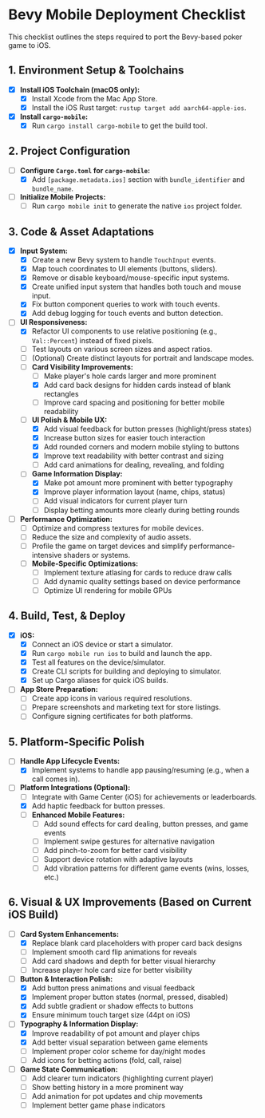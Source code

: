 # Bevy Mobile Deployment Checklist

This checklist outlines the steps required to port the Bevy-based poker game to iOS.

## 1. Environment Setup & Toolchains


- [x] **Install iOS Toolchain (macOS only):**
    - [x] Install Xcode from the Mac App Store.
    - [x] Install the iOS Rust target: `rustup target add aarch64-apple-ios`.

- [x] **Install `cargo-mobile`:**
    - [x] Run `cargo install cargo-mobile` to get the build tool.

## 2. Project Configuration

- [ ] **Configure `Cargo.toml` for `cargo-mobile`:**
    - [x] Add `[package.metadata.ios]` section with `bundle_identifier` and `bundle_name`.

- [ ] **Initialize Mobile Projects:**
    - [ ] Run `cargo mobile init` to generate the native `ios` project folder.

## 3. Code & Asset Adaptations

- [x] **Input System:**
    - [x] Create a new Bevy system to handle `TouchInput` events.
    - [x] Map touch coordinates to UI elements (buttons, sliders).
    - [x] Remove or disable keyboard/mouse-specific input systems.
    - [x] Create unified input system that handles both touch and mouse input.
    - [x] Fix button component queries to work with touch events.
    - [x] Add debug logging for touch events and button detection.

- [ ] **UI Responsiveness:**
    - [x] Refactor UI components to use relative positioning (e.g., `Val::Percent`) instead of fixed pixels.
    - [ ] Test layouts on various screen sizes and aspect ratios.
    - [ ] (Optional) Create distinct layouts for portrait and landscape modes.
    - [ ] **Card Visibility Improvements:**
        - [ ] Make player's hole cards larger and more prominent
        - [x] Add card back designs for hidden cards instead of blank rectangles
        - [ ] Improve card spacing and positioning for better mobile readability
    - [ ] **UI Polish & Mobile UX:**
        - [x] Add visual feedback for button presses (highlight/press states)
        - [x] Increase button sizes for easier touch interaction
        - [x] Add rounded corners and modern mobile styling to buttons
        - [x] Improve text readability with better contrast and sizing
        - [ ] Add card animations for dealing, revealing, and folding
    - [ ] **Game Information Display:**
        - [x] Make pot amount more prominent with better typography
        - [x] Improve player information layout (name, chips, status)
        - [ ] Add visual indicators for current player turn
        - [ ] Display betting amounts more clearly during betting rounds

- [ ] **Performance Optimization:**
    - [ ] Optimize and compress textures for mobile devices.
    - [ ] Reduce the size and complexity of audio assets.
    - [ ] Profile the game on target devices and simplify performance-intensive shaders or systems.
    - [ ] **Mobile-Specific Optimizations:**
        - [ ] Implement texture atlasing for cards to reduce draw calls
        - [ ] Add dynamic quality settings based on device performance
        - [ ] Optimize UI rendering for mobile GPUs

## 4. Build, Test, & Deploy


- [x] **iOS:**
    - [x] Connect an iOS device or start a simulator.
    - [x] Run `cargo mobile run ios` to build and launch the app.
    - [x] Test all features on the device/simulator.
    - [x] Create CLI scripts for building and deploying to simulator.
    - [x] Set up Cargo aliases for quick iOS builds.

- [ ] **App Store Preparation:**
    - [ ] Create app icons in various required resolutions.
    - [ ] Prepare screenshots and marketing text for store listings.
    - [ ] Configure signing certificates for both platforms.

## 5. Platform-Specific Polish

- [ ] **Handle App Lifecycle Events:**
    - [x] Implement systems to handle app pausing/resuming (e.g., when a call comes in).

- [ ] **Platform Integrations (Optional):**
    - [ ] Integrate with Game Center (iOS) for achievements or leaderboards.
    - [x] Add haptic feedback for button presses.
    - [ ] **Enhanced Mobile Features:**
        - [ ] Add sound effects for card dealing, button presses, and game events
        - [ ] Implement swipe gestures for alternative navigation
        - [ ] Add pinch-to-zoom for better card visibility
        - [ ] Support device rotation with adaptive layouts
        - [ ] Add vibration patterns for different game events (wins, losses, etc.)

## 6. Visual & UX Improvements (Based on Current iOS Build)

- [ ] **Card System Enhancements:**
    - [x] Replace blank card placeholders with proper card back designs
    - [ ] Implement smooth card flip animations for reveals
    - [ ] Add card shadows and depth for better visual hierarchy
    - [ ] Increase player hole card size for better visibility

- [ ] **Button & Interaction Polish:**
    - [x] Add button press animations and visual feedback
    - [x] Implement proper button states (normal, pressed, disabled)
    - [x] Add subtle gradient or shadow effects to buttons
    - [x] Ensure minimum touch target size (44pt on iOS)

- [ ] **Typography & Information Display:**
    - [x] Improve readability of pot amount and player chips
    - [x] Add better visual separation between game elements
    - [ ] Implement proper color scheme for day/night modes
    - [ ] Add icons for betting actions (fold, call, raise)

- [ ] **Game State Communication:**
    - [ ] Add clearer turn indicators (highlighting current player)
    - [ ] Show betting history in a more prominent way
    - [ ] Add animation for pot updates and chip movements
    - [ ] Implement better game phase indicators
